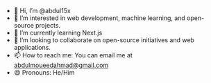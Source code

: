 - 👋 Hi, I’m @abdul15x
- 👀 I’m interested in web development, machine learning, and open-source projects.
- 🌱 I’m currently learning Next.js 
- 💞️ I’m looking to collaborate on open-source initiatives and web applications.
- 📫 How to reach me: You can email me at abdulmoueedahmad@gmail.com  
- 😄 Pronouns: He/Him


<!---
abdul15x/abdul15x is a ✨ special ✨ repository because its `README.md` (this file) appears on your GitHub profile.
You can click the Preview link to take a look at your changes.
--->
